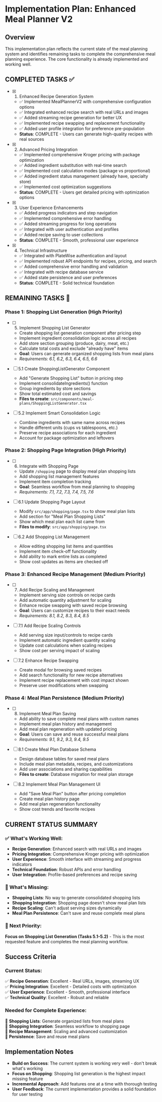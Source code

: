 # Implementation Plan: Enhanced Meal Planner V2

## Overview

This implementation plan reflects the current state of the meal planning system and identifies remaining tasks to complete the comprehensive meal planning experience. The core functionality is already implemented and working well.

## COMPLETED TASKS ✅

- [x] 1. Enhanced Recipe Generation System
  - ✅ Implemented MealPlannerV2 with comprehensive configuration options
  - ✅ Integrated enhanced recipe search with real URLs and images
  - ✅ Added streaming recipe generation for better UX
  - ✅ Implemented recipe swapping and replacement functionality
  - ✅ Added user profile integration for preference pre-population
  - **Status**: COMPLETE - Users can generate high-quality recipes with real sources

- [x] 2. Advanced Pricing Integration
  - ✅ Implemented comprehensive Kroger pricing with package optimization
  - ✅ Added ingredient substitution with real-time search
  - ✅ Implemented cost calculation modes (package vs proportional)
  - ✅ Added ingredient status management (already have, specialty store)
  - ✅ Implemented cost optimization suggestions
  - **Status**: COMPLETE - Users get detailed pricing with optimization options

- [x] 3. User Experience Enhancements
  - ✅ Added progress indicators and step navigation
  - ✅ Implemented comprehensive error handling
  - ✅ Added streaming progress for long operations
  - ✅ Integrated with user authentication and profiles
  - ✅ Added recipe saving to user collections
  - **Status**: COMPLETE - Smooth, professional user experience

- [x] 4. Technical Infrastructure
  - ✅ Integrated with PlateWise authentication and layout
  - ✅ Implemented robust API endpoints for recipes, pricing, and search
  - ✅ Added comprehensive error handling and validation
  - ✅ Integrated with recipe database service
  - ✅ Added state persistence and user preferences
  - **Status**: COMPLETE - Solid technical foundation

## REMAINING TASKS 🔄

### Phase 1: Shopping List Generation (High Priority)

- [ ] 5. Implement Shopping List Generator
  - Create shopping list generation component after pricing step
  - Implement ingredient consolidation logic across all recipes
  - Add store section grouping (produce, dairy, meat, etc.)
  - Calculate total costs and exclude "already have" items
  - **Goal**: Users can generate organized shopping lists from meal plans
  - _Requirements: 6.1, 6.2, 6.3, 6.4, 6.5, 6.6_

- [ ] 5.1 Create ShoppingListGenerator Component
  - Add "Generate Shopping List" button in pricing step
  - Implement consolidateIngredients() function
  - Group ingredients by store sections
  - Show total estimated cost and savings
  - **Files to create**: `src/components/meal-plans/ShoppingListGenerator.tsx`

- [ ] 5.2 Implement Smart Consolidation Logic
  - Combine ingredients with same name across recipes
  - Handle different units (cups vs tablespoons, etc.)
  - Preserve recipe associations for each ingredient
  - Account for package optimization and leftovers

### Phase 2: Shopping Page Integration (High Priority)

- [ ] 6. Integrate with Shopping Page
  - Update `/shopping` page to display meal plan shopping lists
  - Add shopping list management features
  - Implement item completion tracking
  - **Goal**: Seamless workflow from meal planning to shopping
  - _Requirements: 7.1, 7.2, 7.3, 7.4, 7.5, 7.6_

- [ ] 6.1 Update Shopping Page Layout
  - Modify `src/app/shopping/page.tsx` to show meal plan lists
  - Add section for "Meal Plan Shopping Lists"
  - Show which meal plan each list came from
  - **Files to modify**: `src/app/shopping/page.tsx`

- [ ] 6.2 Add Shopping List Management
  - Allow editing shopping list items and quantities
  - Implement item check-off functionality
  - Add ability to mark entire lists as completed
  - Show cost updates as items are checked off

### Phase 3: Enhanced Recipe Management (Medium Priority)

- [ ] 7. Add Recipe Scaling and Management
  - Implement serving size controls on recipe cards
  - Add automatic quantity adjustment for scaling
  - Enhance recipe swapping with saved recipe browsing
  - **Goal**: Users can customize recipes to their exact needs
  - _Requirements: 8.1, 8.2, 8.3, 8.4, 8.5_

- [ ] 7.1 Add Recipe Scaling Controls
  - Add serving size input/controls to recipe cards
  - Implement automatic ingredient quantity scaling
  - Update cost calculations when scaling recipes
  - Show cost per serving impact of scaling

- [ ] 7.2 Enhance Recipe Swapping
  - Create modal for browsing saved recipes
  - Add search functionality for new recipe alternatives
  - Implement recipe replacement with cost impact shown
  - Preserve user modifications when swapping

### Phase 4: Meal Plan Persistence (Medium Priority)

- [ ] 8. Implement Meal Plan Saving
  - Add ability to save complete meal plans with custom names
  - Implement meal plan history and management
  - Add meal plan regeneration with updated pricing
  - **Goal**: Users can save and reuse successful meal plans
  - _Requirements: 9.1, 9.2, 9.3, 9.4, 9.5_

- [ ] 8.1 Create Meal Plan Database Schema
  - Design database tables for saved meal plans
  - Include meal plan metadata, recipes, and customizations
  - Add user associations and sharing capabilities
  - **Files to create**: Database migration for meal plan storage

- [ ] 8.2 Implement Meal Plan Management UI
  - Add "Save Meal Plan" button after pricing completion
  - Create meal plan history page
  - Add meal plan regeneration functionality
  - Show cost trends and favorite recipes

## CURRENT STATUS SUMMARY

### ✅ What's Working Well:
- **Recipe Generation**: Enhanced search with real URLs and images
- **Pricing Integration**: Comprehensive Kroger pricing with optimization
- **User Experience**: Smooth interface with streaming and progress indicators
- **Technical Foundation**: Robust APIs and error handling
- **User Integration**: Profile-based preferences and recipe saving

### 🔄 What's Missing:
- **Shopping Lists**: No way to generate consolidated shopping lists
- **Shopping Integration**: Shopping page doesn't show meal plan lists
- **Recipe Scaling**: Can't adjust serving sizes dynamically
- **Meal Plan Persistence**: Can't save and reuse complete meal plans

### 🎯 Next Priority:
**Focus on Shopping List Generation (Tasks 5.1-5.2)** - This is the most requested feature and completes the meal planning workflow.

## Success Criteria

### Current Status:
✅ **Recipe Generation**: Excellent - Real URLs, images, streaming UX  
✅ **Pricing Integration**: Excellent - Detailed costs with optimization  
✅ **User Experience**: Excellent - Smooth, professional interface  
✅ **Technical Quality**: Excellent - Robust and reliable  

### Needed for Complete Experience:
🔄 **Shopping Lists**: Generate organized lists from meal plans  
🔄 **Shopping Integration**: Seamless workflow to shopping page  
🔄 **Recipe Management**: Scaling and advanced customization  
🔄 **Persistence**: Save and reuse meal plans  

## Implementation Notes

- **Build on Success**: The current system is working very well - don't break what's working
- **Focus on Shopping**: Shopping list generation is the highest impact missing feature
- **Incremental Approach**: Add features one at a time with thorough testing
- **User Feedback**: The current implementation provides a solid foundation for user testing